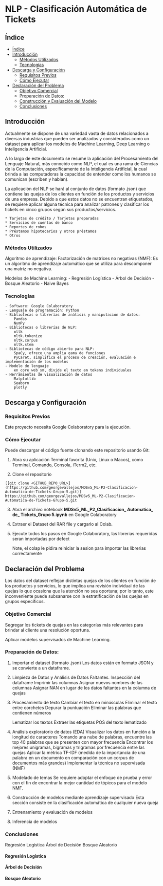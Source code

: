 # NLP - Clasificación Automática de Tickets

## Índice

- [Índice](#índice)
- [Introducción](#introducción) 
  - [Métodos Utilizados](#métodos-utilizados)
  - [Tecnologías](#tecnologías)
- [Descarga y Configuración](#descarga-y-configuración)
  - [Requisitos Previos](#requisitos-previos)
  - [Cómo Ejecutar](#cómo-ejecutar)
- [Declaración del Problema](#declaración-del-problema)
  - [Objetivo Comercial](#objetivo-comercial)
  - [Preparación de Datos:](#preparación-de-datos)
  - [Construcción y Evaluación del Modelo](#construcción-y-evaluación-del-modelo)
  - [Conclusiones](#conclusiones)

## Introducción

Actualmente se dispone de una variedad vasta de datos relacionados a diversas industrias que pueden ser analizados y considerados como un dataset para aplicar los modelos de Machine Learning, Deep Learning o Inteligencia Artificial.

A lo largo de este documento se resume la aplicación del Procesamiento del Lenguaje Natural, más conocido como NLP, el cual es una rama de Ciencias de la Computación, específicamente de la Inteligencia Artificial, la cual brinda a las computadoras la capacidad de entender como los humanos se comunican (escriben y hablan).

La aplicación del NLP se hará al conjunto de datos (formato .json) que contiene las quejas de los clientes en función de los productos y servicios de una empresa. Debido a que estos datos no se encuentran etiquetados, se requiere aplicar alguna técnica para analizar patrones y clasificar los tickets en cinco grupos según sus productos/servicios.

	* Tarjetas de crédito / Tarjetas preparadas
	* Servicios de cuentas de banco
	* Reportes de robos 
	* Préstamos hipotecarios y otros préstamos
	* Otros

### Métodos Utilizados

Algoritmo de aprendizaje:
	Factorización de matrices no negativas (NMF): Es un algoritmo de aprendizaje automático que se utiliza para descomponer una matriz no negativa.

Modelos de Machine Learning:
	- Regresión Logística
	- Árbol de Decisión
	- Bosque Aleatorio
	- Naive Bayes

### Tecnologías
	- Software: Google Colaboratory
	- Lenguaje de programación: Python
	- Bibliotecas o librerías de análisis y manipulación de datos:
		Pandas
		NumPy
	- Bibliotecas o librerías de NLP:
		nltk
		nltk.tokenize
		nltk.corpus
		nltk.stem
	- Bibliotecas de código abierto para NLP:
		SpaCy, ofrece una amplia gama de funciones
		PyCaret, simplifica el proceso de creación, evaluación e implementación de los modelos
	- Modelo de lenguaje
		en_core_web_sm, divide el texto en tokens individuales
	- Herramientas de visualización de datos
		Matplotlib
		Seaborn
		plotly

## Descarga y Configuración
### Requisitos Previos

Este proyecto necesita Google Colaboratory para la ejecución.

### Cómo Ejecutar

Puede descargar el código fuente clonando este repositorio usando Git:

1. Abra su aplicación Terminal favorita (Unix, Linux o Macos), como Terminal, Comando, Consola, iTerm2, etc.

2. Clone el repositorio

```
[[git clone <GITHUB_REPO_URL>](https://github.com/georgevallejos/MDSv5_ML-P2-Clasificacion-Automatica-de-Tickets-Grupo-5.git)]
https://github.com/georgevallejos/MDSv5_ML-P2-Clasificacion-Automatica-de-Tickets-Grupo-5.git
```

3. Abra el archivo notebook **MDSv5_ML_P2_Clasificacion_ Automatica_ de_ Tickets_Grupo 5.ipynb** en Google Colaboratory

4. Extraer el Dataset del RAR file y cargarlo al Colab.

5. Ejecute todos los pasos en Google Colaboratory, las librerias requeridas seran importadas por defect

   Note, el colap le pidira reiniciar la sesion para importar las librerias correctamente
   


## Declaración del Problema

Los datos del dataset reflejan distintas quejas de los clientes en función de los productos y servicios, lo que implica una revisión individual de las quejas lo que ocasiona que la atención no sea oportuna; por lo tanto, este inconveniente puede subsanarse con la estratificación de las quejas en grupos específicos.

### Objetivo Comercial

Segregar los tickets de quejas en las categorías más relevantes para brindar al cliente una resolución oportuna.

Aplicar modelos supervisados de Machine Learning.

### Preparación de Datos:

1. Importar el dataset (formato .json)
   Los datos están en formato JSON y se convierte a un dataframe.
2. Limpieza de Datos y Análisis de Datos Faltantes.
   Inspección del dataframe
   Imprimir las columnas
   Asignar nuevos nombres de las columnas
   Asignar NAN en lugar de los datos faltantes en la columna de quejas
3. Procesamiento de texto
   Cambiar el texto en minúsculas
   Eliminar el texto entre corchetes
   Depurar la puntuación
   Eliminar las palabras que contienen números 

   Lematizar los textos
   Extraer las etiquetas POS del texto lematizado    
4. Análisis exploratorio de datos (EDA)
   Visualizar los datos en función a la longitud de caracteres
   Tomando una nube de palabras, encuentre las top 40 palabras que se presenten con mayor frecuencia
   Encontrar los mejores unigramas, bigramas y trigramas por frecuencia entre las quejas 
   Aplicar la métrica TF-IDF (medida de la importancia de una palabra en un documento en comparación con un corpus de documentos más grandes)
   Implementar la técnica no supervisada (NMF)
5. Modelado de temas
   Se requiere adoptar el enfoque de prueba y error con el fin de encontrar la mejor cantidad de tópicos para el modelo NMF.
6. Construcción de modelos mediante aprendizaje supervisado
   Esta sección consiste en la clasificación automática de cualquier nueva queja
7. Entrenamiento y evaluación de modelos
8. Inferencia de modelos

### Conclusiones

Regresión Logística
Árbol de Decisión
Bosque Aleatorio

#### Regresión Logística

#### Árbol de Decisión

#### Bosque Aleatorio

